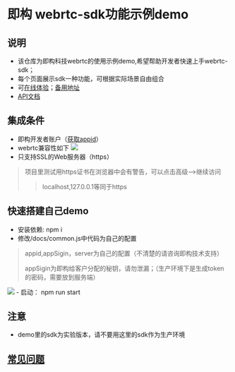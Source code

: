 # 即构 webrtc-sdk功能示例demo

 ## 说明
- 该仓库为即构科技webrtc的使用示例demo,希望帮助开发者快速上手webrtc-sdk；
- 每个页面展示sdk一种功能，可根据实际场景自由组合
- 可[在线体验](https://zegodev.github.io/webrtcDemo-js/)；[备用地址](https://zegodev.gitee.io/webrtcdemo-js)
- [API文档](https://doc.zego.im/CN/306.html)


 ## 集成条件
 - 即构开发者账户（[获取appid](https://www.zego.im)）
 - webrtc兼容性如下
   <img src="https://storage.zego.im/sdk-doc/Pics/Web/ZegoLiveRoom/ZegoLiveRoom-IntegrationGuide/form.png?v=Thu%20Jun%2027%202019%2015:53:03%20GMT+0800%20(GMT+08:00)">
 - 只支持SSL的Web服务器（https）
> 项目里测试用https证书在浏览器中会有警告，可以点击高级-->继续访问
> >localhost,127.0.0.1等同于https


 ## 快速搭建自己demo
 - 安装依赖: npm i
 - 修改/docs/common.js中代码为自己的配置
 > appid,appSigin，server为自己的配置（不清楚的请咨询即构技术支持）
 >
 > appSigin为即构给客户分配的秘钥，请勿泄漏；（生产环境下是生成token的密码，需要放到服务端）
 <img src="http://zego-public.oss-cn-shanghai.aliyuncs.com/sdk-doc/webrtcDemo-config.png"/>
 - 启动： npm run start


## 注意
- demo里的sdk为实验版本，请不要用这里的sdk作为生产环境


 ## [常见问题](https://github.com/zegodev/webrtcDemo-js/issues)



